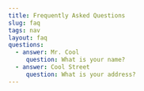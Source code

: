 ```yaml
---
title: Frequently Asked Questions
slug: faq
tags: nav
layout: faq
questions:
  - answer: Mr. Cool
     question: What is your name?
  - answer: Cool Street
     question: What is your address?
---
```



